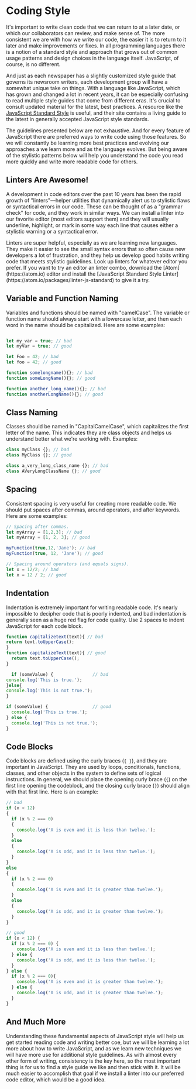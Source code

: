 # Coding Style

It's important to write clean code that we can return to at a later date, or which our collaborators can review, and make sense of. The more consistent we are with how we write our code, the easier it is to return to it later and make improvements or fixes. In all programming languages there is a notion of a standard style and approach that grows out of common usage patterns and design choices in the language itself. JavaScript, of course, is no different.

And just as each newspaper has a slightly customized style guide that governs its newsroom writers, each development group will have a somewhat unique take on things. With a language like JavaScript, which has grown and changed a lot in recent years, it can be especially confusing to read multiple style guides that come from different eras. It's crucial to consult updated material for the latest, best practices. A resource like the [JavaScript Standard Style](https://standardjs.com/rules.html) is useful, and their site contains a living guide to the latest in generally accepted JavaScript style standards.

The guidelines presented below are not exhaustive. And for every feature of JavaScript there are preferred ways to write code using those features. So we will constantly be learning more best practices and evolving our approaches a we learn more and as the language evolves. But being aware of the stylistic patterns below will help you understand the code you read more quickly and write more readable code for others.

<div class="tip-box">
<h2>Linters Are Awesome!</h2>
<p>A development in code editors over the past 10 years has been the rapid growth of "linters"&mdash;helper utilities that dynamically alert us to stylistic flaws or syntactical errors in our code. These can be thought of as a "grammar check" for code, and they work in similar ways. We can install a linter into our favorite editor (most editors support them) and they will usually underline, highlight, or mark in some way each line that causes either a stylistic warning or a syntactical error.</p>

<p>Linters are super helpful, especially as we are learning new languages. They make it easier to see the small syntax errors that so often cause new developers a lot of frustration, and they help us develop good habits writing code that meets stylistic guidelines. Look up linters for whatever editor you prefer. If you want to try an editor an linter combo, download the [Atom](https://atom.io) editor and install the [JavaScript Standard Style Linter](https://atom.io/packages/linter-js-standard) to give it a try.</p>

</div>

## Variable and Function Naming

Variables and functions should be named with "camelCase". The variable or function name should always start with a lowercase letter, and then each word in the name should be capitalized. Here are some examples:

```js

let my_var = true; // bad
let myVar = true; // good

let Foo = 42; // bad
let foo = 42; // good

function somelongname(){}; // bad
function someLongName(){}; // good

function another_long_name(){}; // bad
function anotherLongName(){}; // good
```

## Class Naming
Classes should be named in "CapitalCamelCase", which capitalizes the first letter of the name. This indicates they are class objects and helps us understand better what we're working with. Examples:

```js
class myClass {}; // bad
class MyClass {}; // good

class a_very_long_class_name {}; // bad
class AVeryLongClassName {}; // good
```

## Spacing
Consistent spacing is very useful for creating more readable code. We should put spaces after commas, around operators, and after keywords. Here are some examples:

```js
// Spacing after commas.
let myArray = [1,2,3]; // bad
let myArray = [1, 2, 3]; // good

myFunction(true,12,'Jane'); // bad
myFunction(true, 12, 'Jane'); // good

// Spacing around operators (and equals signs).
let x = 12/2; // bad
let x = 12 / 2; // good
```

## Indentation
Indentation is extremely important for writing readable code. It's nearly impossible to decipher code that is poorly indented, and bad indentation is generally seen as a huge red flag for code quality. Use 2 spaces to indent JavaScript for each code block.

```js
function capitalizetext(text){ // bad
return text.toUpperCase();
}
function capitalizeText(text){ // good
  return text.toUpperCase();
}

  if (someValue) {               // bad
console.log('This is true.');
}else{
console.log('This is not true.');
}

if (someValue) {                 // good
  console.log('This is true.');
} else {
  console.log('This is not true.');
}
```

## Code Blocks
Code blocks are defined using the curly braces (`{ }`), and they are important in JavaScript. They are used by loops, conditionals, functions, classes, and other objects in the system to define sets of logical instructions. In general, we should place the opening curly brace (`{`) on the first line opening the codeblock, and the closing curly brace (`}`) should align with that first line. Here is an example:

```js
// bad
if (x < 12) 
{
  if (x % 2 === 0) 
  {
    console.log('X is even and it is less than twelve.');
  } 
  else 
  {
    console.log('X is odd, and it is less than twelve.');
  }
} 
else 
{
  if (x % 2 === 0)
  {
    console.log('X is even and it is greater than twelve.');
  } 
  else 
  {
    console.log('X is odd, and it is greater than twelve.');
  }
}

// good
if (x < 12) {
  if (x % 2 === 0) {
    console.log('X is even and it is less than twelve.');
  } else {
    console.log('X is odd, and it is less than twelve.');
  }
} else {
  if (x % 2 === 0){
    console.log('X is even and it is greater than twelve.');
  } else {
    console.log('X is odd, and it is greater than twelve.');
  }
}
```

## And Much More

Understanding these fundamental aspects of JavaScript style will help us get started reading code and writing better coe, but we will be learning a lot more about how to write JavaScript, and as we learn new techniques we will have more use for additional style guidelines. As with almost every other form of writing, consistency is the key here, so the most important thing is for us to find a style guide we like and then stick with it. It will be much easier to accomplish that goal if we install a linter into our preferred code editor, which would be a good idea.





